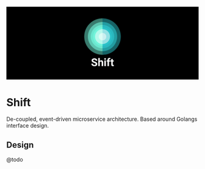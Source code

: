 ![Shift Logo](./logo.png)

# Shift
De-coupled, event-driven microservice architecture. Based around Golangs interface design.

## Design

@todo